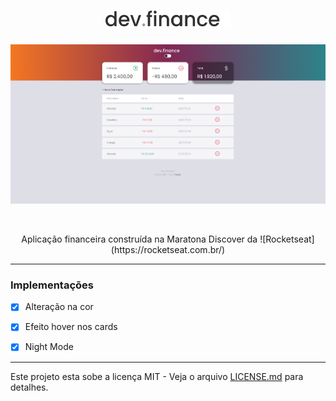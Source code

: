 

<h1 align="center">
  <img alt="dev-finance-logo" title="dev-finance-logo" src="assets/logob.svg" width="200px" />
 </h1>

<p align="center">
  <img src="https://github.com/carlospessin/dev-finance/blob/master/assets/preview2.png">
</p>



<br>

<p align="center">
  Aplicação financeira construída na Maratona Discover da ![Rocketseat](https://rocketseat.com.br/)
</p>



---

### Implementações

- [x] Alteração na cor
- [x] Efeito hover nos cards
- [x] Night Mode


---

Este projeto esta sobe a licença MIT - Veja o arquivo [LICENSE.md](https://github.com/carlospessin/dev-finance/blob/master/LICENSE.md) para detalhes.
